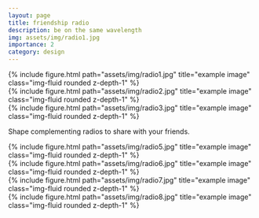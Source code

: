 ```yaml
---
layout: page
title: friendship radio
description: be on the same wavelength
img: assets/img/radio1.jpg
importance: 2
category: design
---
```



<div class="row">
    <div class="col-sm mt-3 mt-md-0">
        {% include figure.html path="assets/img/radio1.jpg" title="example image" class="img-fluid rounded z-depth-1" %}
    </div>
</div>
<div class="row">
    <div class="col-sm mt-3 mt-md-0">
        {% include figure.html path="assets/img/radio2.jpg" title="example image" class="img-fluid rounded z-depth-1" %}
    </div>
    <div class="col-sm mt-3 mt-md-0">
        {% include figure.html path="assets/img/radio3.jpg" title="example image" class="img-fluid rounded z-depth-1" %}
    </div>
</div>

Shape complementing radios to share with your friends.

<div class="row">
    <div class="col-sm mt-3 mt-md-0">
        {% include figure.html path="assets/img/radio5.jpg" title="example image" class="img-fluid rounded z-depth-1" %}
    </div>
    <div class="col-sm mt-3 mt-md-0">
        {% include figure.html path="assets/img/radio6.jpg" title="example image" class="img-fluid rounded z-depth-1" %}
    </div>
    <div class="col-sm mt-3 mt-md-0">
        {% include figure.html path="assets/img/radio7.jpg" title="example image" class="img-fluid rounded z-depth-1" %}
    </div>
    <div class="col-sm mt-3 mt-md-0">
        {% include figure.html path="assets/img/radio8.jpg" title="example image" class="img-fluid rounded z-depth-1" %}
    </div>
</div>


